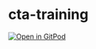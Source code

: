 # cta-training

[![Open in GitPod](https://gitpod.io/button/open-in-gitpod.svg)](https://gitpod.io#https://github.com/icaroinflames/cta-training)
